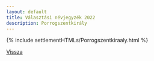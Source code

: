 ```yaml
---
layout: default
title: Választási névjegyzék 2022
description: Porrogszentkirály
---
```


{% include settlementHTMLs/Porrogszentkiraaly.html %}

[Vissza](./)